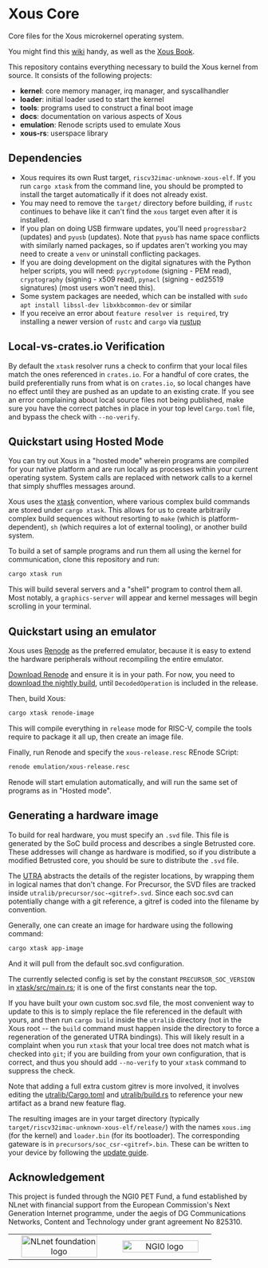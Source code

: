 # Xous Core

Core files for the Xous microkernel operating system.

You might find this [wiki](https://github.com/betrusted-io/betrusted-wiki/wiki) handy, as well as the [Xous Book](https://betrusted.io/xous-book/).

This repository contains everything necessary to build the Xous kernel
from source.  It consists of the following projects:

* **kernel**: core memory manager, irq manager, and syscallhandler
* **loader**: initial loader used to start the kernel
* **tools**: programs used to construct a final boot image
* **docs**: documentation on various aspects of Xous
* **emulation**: Renode scripts used to emulate Xous
* **xous-rs**: userspace library

## Dependencies

- Xous requires its own Rust target, `riscv32imac-unknown-xous-elf`. If you run `cargo xtask` from the command line, you should be prompted to install the target automatically if it does not already exist.
- You may need to remove the `target/` directory before building, if `rustc` continues to behave like it can't find the `xous` target even after it is installed.
- If you plan on doing USB firmware updates, you'll need `progressbar2` (updates) and `pyusb` (updates). Note that `pyusb` has name space conflicts with similarly named packages, so if updates aren't working you may need to create a `venv` or uninstall conflicting packages.
- If you are doing development on the digital signatures with the Python helper scripts, you will need: `pycryptodome` (signing - PEM read), `cryptography` (signing - x509 read), `pynacl` (signing - ed25519 signatures) (most users won't need this).
- Some system packages are needed, which can be installed with `sudo apt install libssl-dev libxkbcommon-dev` or similar
- If you receive an error about `feature resolver is required`, try installing a newer version of `rustc` and `cargo` via [rustup](https://rustup.rs)

## Local-vs-crates.io Verification
By default the `xtask` resolver runs a check to confirm that your local files
match the ones referenced in `crates.io`. For a handful of core crates, the
build preferentially runs from what is on `crates.io`, so local changes have
no effect until they are pushed as an update to an existing crate. If you see
an error complaining about local source files not being published, make sure
you have the correct patches in place in your top level `Cargo.toml` file,
and bypass the check with `--no-verify`.

## Quickstart using Hosted Mode

You can try out Xous in a "hosted mode" wherein programs are compiled
for your native platform and are run locally as processes within your
current operating system. System calls are replaced with network calls
to a kernel that simply shuffles messages around.

Xous uses the [xtask](https://github.com/matklad/cargo-xtask/) convention,
where various complex build commands are stored under `cargo xtask`.
This allows for us to create arbitrarily complex build sequences
without resorting to `make` (which is platform-dependent),
`sh` (which requires a lot of external tooling), or another build
system.

To build a set of sample programs and run them all using the
kernel for communication, clone this repository and run:

```sh
cargo xtask run
```

This will build several servers and a "shell" program to control them
all. Most notably, a `graphics-server` will appear and kernel messages
will begin scrolling in your terminal.

## Quickstart using an emulator

Xous uses [Renode](https://renode.io/) as the preferred emulator, because
it is easy to extend the hardware peripherals without recompiling the
entire emulator.

[Download Renode](https://renode.io/#downloads) and ensure it is in your path.
For now, you need to [download the nightly build](https://dl.antmicro.com/projects/renode/builds/),
until `DecodedOperation` is included in the release.

Then, build Xous:

```sh
cargo xtask renode-image
```

This will compile everything in `release` mode for RISC-V, compile the tools
require to package it all up, then create an image file.

Finally, run Renode and specify the `xous-release.resc` REnode SCript:

```sh
renode emulation/xous-release.resc
```

Renode will start emulation automatically, and will run the same set of programs
as in "Hosted mode".

## Generating a hardware image

To build for real hardware, you must specify an `.svd` file. This
file is generated by the SoC build process and describes a single
Betrusted core. These addresses will change as hardware is modified,
so if you distribute a modified Betrusted core, you should be sure
to distribute the `.svd` file.

The [UTRA](./utralib/README.md) abstracts the details of the register
locations, by wrapping them in logical names that don't change.
For Precursor, the SVD files are tracked inside `utralib/precursor/soc-<gitref>.svd`.
Since each soc.svd can potentially change with a git reference, a gitref
is coded into the filename by convention.

Generally, one can create an image for hardware using the following command:

```sh
cargo xtask app-image
```

And it will pull from the default soc.svd configuration.

The currently selected config is set by the constant `PRECURSOR_SOC_VERSION`
in [xtask/src/main.rs](./xtask/src/main.rs); it is one of the first constants
near the top.

If you have built your own custom soc.svd file, the most convenient way to update
to this is to simply replace the file referenced in the default with yours,
and then run `cargo build` inside the `utralib` directory (not in the Xous
root -- the `build` command must happen inside the directory to force a
regeneration of the generated UTRA bindings). This will likely result
in a complaint when you run `xtask` that your local tree does not match what
is checked into `git`; if you are building from your own configuration,
that is correct, and thus you should add `--no-verify` to your `xtask` command
to suppress the check.

Note that adding a full extra custom gitrev is more involved, it involves
editing the [utralib/Cargo.toml](./utralib/Cargo.toml) and [utralib/build.rs](./utralib/build.rs)
to reference your new artifact as a brand new feature flag.

The resulting images are in your target directory (typically `target/riscv32imac-unknown-xous-elf/release/`)
with the names `xous.img` (for the kernel) and `loader.bin` (for its bootloader). The corresponding
gateware is in `precursors/soc_csr-<gitref>.bin`. These can be written to your
device by following the [update guide](https://github.com/betrusted-io/betrusted-wiki/wiki/Updating-Your-Device).

## Acknowledgement
This project is funded through the NGI0 PET Fund, a fund established by NLnet
with financial support from the European Commission's Next Generation Internet
programme, under the aegis of DG Communications Networks, Content and Technology
under grant agreement No 825310.

<table>
    <tr>
        <td align="center" width="50%"><img src="https://nlnet.nl/logo/banner.svg" alt="NLnet foundation logo" style="width:90%"></td>
        <td align="center"><img src="https://nlnet.nl/image/logos/NGI0_tag.svg" alt="NGI0 logo" style="width:90%"></td>
    </tr>
</table>